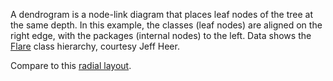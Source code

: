 A dendrogram is a node-link diagram that places leaf nodes of the tree at the same depth. In this example, the classes (leaf nodes) are aligned on the right edge, with the packages (internal nodes) to the left. Data shows the [Flare](http://flare.prefuse.org/) class hierarchy, courtesy Jeff Heer.

Compare to this [radial layout](/mbostock/4339607).